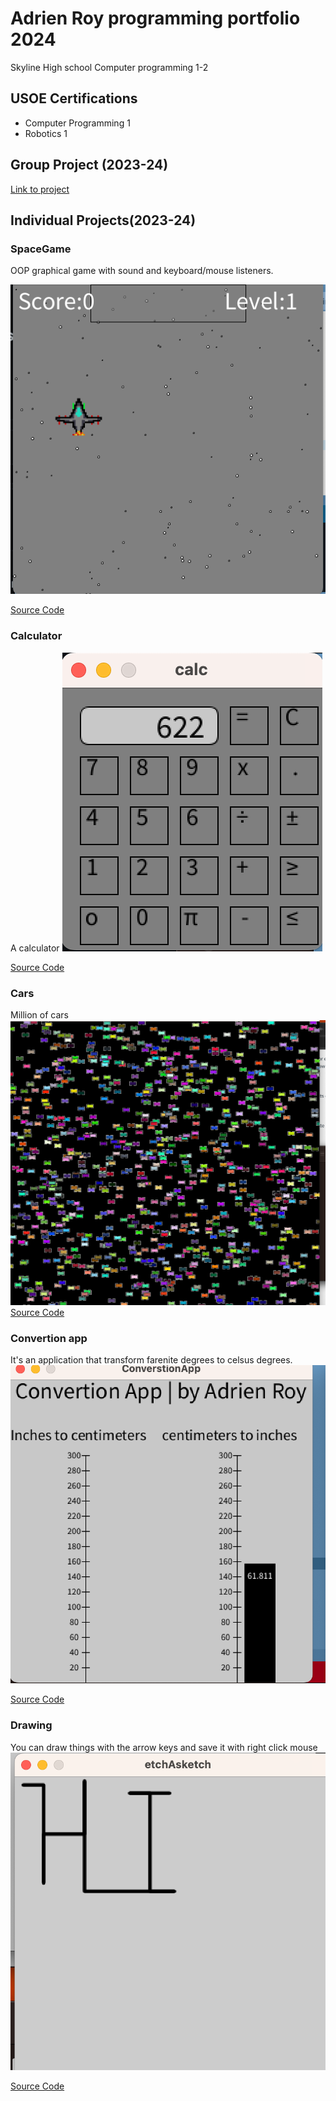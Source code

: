 # Adrien Roy programming portfolio 2024
Skyline High school Computer programming 1-2

## USOE Certifications
 * Computer Programming 1
 * Robotics 1

## Group Project (2023-24)
[Link to project](https://github.com/Adrienqwerty/GroupeProjectNumberOne)

## Individual Projects(2023-24)


### SpaceGame
OOP graphical game with sound and keyboard/mouse listeners.

![GamePlay](https://github.com/Adrienqwerty/programmingportfolio/blob/main/images/Sg1.png?raw=true)

[Source Code](https://github.com/Adrienqwerty/programmingportfolio/blob/main/src/space_game.zip)
### Calculator
A calculator
![GamePlay](https://github.com/Adrienqwerty/programmingportfolio/blob/main/images/calc1)

[Source Code](https://github.com/Adrienqwerty/programmingportfolio/blob/main/src/calc.zip#:~:text=calc.-,zip,-read.md)

### Cars
Million of cars
![GamePlay](https://github.com/Adrienqwerty/programmingportfolio/blob/main/images/Cars)
[Source Code](https://github.com/Adrienqwerty/programmingportfolio/blob/main/src/calc.zip#:~:text=calc.-,zip,-read.md)

### Convertion app
It's an application that transform farenite degrees to celsus degrees.
![GamePlay](https://github.com/Adrienqwerty/programmingportfolio/blob/main/images/convertion%20app)

[Source Code](https://github.com/Adrienqwerty/programmingportfolio/blob/main/images/convertion%20app)


### Drawing
You can draw things with the arrow keys and save it with right click mouse
![GamePlay](https://github.com/Adrienqwerty/programmingportfolio/blob/main/images/Drawing)

[Source Code](https://github.com/Adrienqwerty/programmingportfolio/blob/main/src/etchAsketch.zip)
